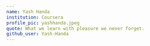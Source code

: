 ```yaml
---
name: Yash Handa
institution: Coursera
profile_pic: yashhanda.jpeg
quote: What we learn with pleasure we never forget.
github_user: Yash-Handa
---
```

